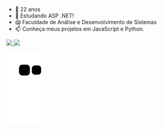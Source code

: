 - 👋 22 anos
- 👀 Estudando ASP .NET!
- 😱 Faculdade de Análise e Desenvolvimento de Sistemas
- 📫 Conheça meus projetos em JavaScript e Python.

<!---
grabel7/grabel7 is a ✨ special ✨ repository because its `README.md` (this file) appears on your GitHub profile.
You can click the Preview link to take a look at your changes.
--->
<div>
<a href="https://github.com/grabel7">
<img height="180em" src="https://github-readme-stats.vercel.app/api/top-langs/?username=grabel7&layout=compact&langs_count=7&theme=dracula"/>
<img height="180em" src="https://github-readme-stats.vercel.app/api?username=grabel7&show_icons=true&theme=dracula&include_all_commits=true&count_private=true"/>
</div>

 ![Snake animation](https://github.com/grabel7/grabel7/blob/output/github-contribution-grid-snake.svg)
